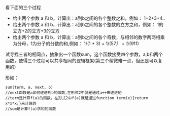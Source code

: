 看下面的三个过程

- 给出两个参数 a 和 b，计算出：a到b之间的各个整数之和，例如： 1+2+3+4..
- 给出两个参数 a 和 b，计算出：a到b之间的各个整数的立方之和，例如： 1的立方+2的立方+3的立方
- 给出两个参数 a 和 b，计算出：a到b之间的各个奇数，与相邻的数字两两相乘为分母，1为分子的分数的和,例如： 1/(1 * 3) + 1/(5*7） + 1/(9*11)

试寻找三者的相同点，抽象出一个函数sum，这个函数接受四个参数，a,b和两个函数，使得三个过程可以共享相同的逻辑框架(第三个稍微难一点，但还是可以复用的)

形如：

    sum(term, a, next, b)
    //next函数是a如何递进到b的函数,在形式2中就是通过a++来递进的
    //term是计算f(a)的函数，在形式2中f(a)就是通过function term(x){return x*x*x;}来计算的
    //sum是计算f(a)求和的函数
    